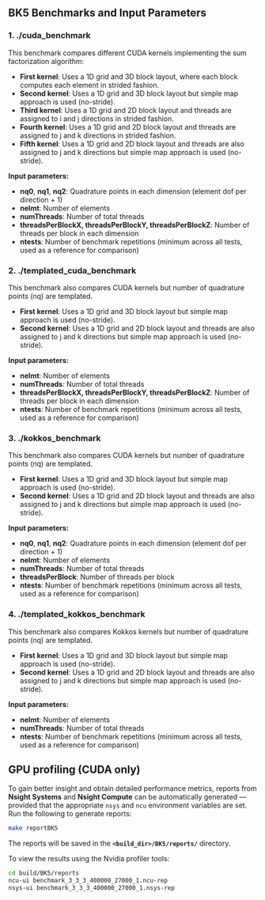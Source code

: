 ## BK5 Benchmarks and Input Parameters

### 1. **./cuda_benchmark**

This benchmark compares different CUDA kernels implementing the sum factorization algorithm:

- **First kernel**: Uses a 1D grid and 3D block layout, where each block computes each element in strided fashion.
- **Second kernel**: Uses a 1D grid and 3D block layout but simple map approach is used (no-stride).
- **Third kernel**: Uses a 1D grid and 2D block layout and threads are assigned to i and j directions in strided fashion. 
- **Fourth kernel**: Uses a 1D grid and 2D block layout and threads are assigned to j and k directions in strided fashion. 
- **Fifth kernel**: Uses a 1D grid and 2D block layout and threads are also assigned to j and k directions but simple map approach is used (no-stride). 

**Input parameters:**
- **nq0**, **nq1**, **nq2**: Quadrature points in each dimension (element dof per direction + 1)
- **nelmt**: Number of elements
- **numThreads**: Number of total threads
- **threadsPerBlockX, threadsPerBlockY, threadsPerBlockZ**: Number of threads per block in each dimension
- **ntests**: Number of benchmark repetitions (minimum across all tests, used as a reference for comparison)

### 2. **./templated_cuda_benchmark**

This benchmark also compares CUDA kernels but number of quadrature points (nq) are templated.

- **First kernel**: Uses a 1D grid and 3D block layout but simple map approach is used (no-stride).
- **Second kernel**: Uses a 1D grid and 2D block layout and threads are also assigned to j and k directions but simple map approach is used (no-stride).

**Input parameters:**
- **nelmt**: Number of elements
- **numThreads**: Number of total threads
- **threadsPerBlockX, threadsPerBlockY, threadsPerBlockZ**: Number of threads per block in each dimension
- **ntests**: Number of benchmark repetitions (minimum across all tests, used as a reference for comparison)

### 3. **./kokkos_benchmark**

This benchmark also compares CUDA kernels but number of quadrature points (nq) are templated.

- **First kernel**: Uses a 1D grid and 3D block layout but simple map approach is used (no-stride).
- **Second kernel**: Uses a 1D grid and 2D block layout and threads are also assigned to j and k directions but simple map approach is used (no-stride).

**Input parameters:**
- **nq0**, **nq1**, **nq2**: Quadrature points in each dimension (element dof per direction + 1)
- **nelmt**: Number of elements
- **numThreads**: Number of total threads
- **threadsPerBlock**: Number of threads per block
- **ntests**: Number of benchmark repetitions (minimum across all tests, used as a reference for comparison)

### 4. **./templated_kokkos_benchmark**

This benchmark also compares Kokkos kernels but number of quadrature points (nq) are templated.

- **First kernel**: Uses a 1D grid and 3D block layout but simple map approach is used (no-stride).
- **Second kernel**: Uses a 1D grid and 2D block layout and threads are also assigned to j and k directions but simple map approach is used (no-stride).

**Input parameters:**
- **nelmt**: Number of elements
- **numThreads**: Number of total threads
- **ntests**: Number of benchmark repetitions (minimum across all tests, used as a reference for comparison)



## GPU profiling (CUDA only)
To gain better insight and obtain detailed performance metrics, reports from **Nsight Systems** and **Nsight Compute** can be automatically generated — provided that the appropriate `nsys` and `ncu` environment variables are set. Run the following to generate reports:

```bash
make reportBK5
```
The reports will be saved in the **`<build_dir>/BK5/reports/`** directory.

To view the results using the Nvidia profiler tools:
```bash
cd build/BK5/reports
ncu-ui benchmark_3_3_3_400000_27000_1.ncu-rep
nsys-ui benchmark_3_3_3_400000_27000_1.nsys-rep

```